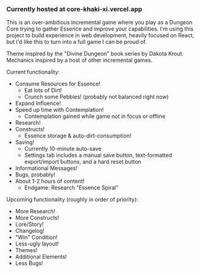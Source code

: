 ### Currently hosted at core-khaki-xi.vercel.app

This is an over-ambitious incremental game where you play as a Dungeon Core trying to gather Essence and improve your capabilities.
I'm using this project to build experience in web development, heavily focused on React, but I'd like this to turn into a full game I can be proud of.

Theme inspired by the "Divine Dungeon" book series by Dakota Krout.
Mechanics inspired by a host of other incremental games.

Current functionality:
* Consume Resources for Essence!
  * Eat lots of Dirt!
  * Crunch some Pebbles! (probably not balanced right now)
* Expand Influence!
* Speed up time with Contemplation!
  * Contemplation gained while game not in focus or offline
* Research!
* Constructs!
  * Essence storage & auto-dirt-consumption!
* Saving!
  * Currently 10-minute auto-save
  * Settings tab includes a manual save button, text-formatted export/import buttons, and a hard reset button
* Informational Messages!
* Bugs, probably!
* About 1-2 hours of content!
  * Endgame: Research "Essence Spiral"

Upcoming functionality (roughly in order of priority):
* More Research!
* More Constructs!
* Lore/Story!
* Changelog!
* "Win" Condition!
* Less-ugly layout!
* Themes!
* Additional Elements!
* Less Bugs!